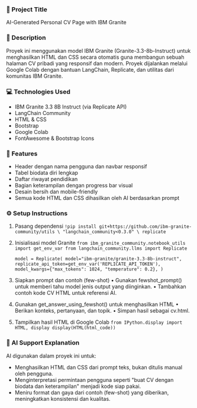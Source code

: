 ### 📄 Project Title
AI-Generated Personal CV Page with IBM Granite

### 📝 Description
Proyek ini menggunakan model IBM Granite (Granite-3.3-8b-Instruct) untuk menghasilkan HTML dan CSS secara otomatis guna membangun sebuah halaman CV pribadi yang responsif dan modern. Proyek dijalankan melalui Google Colab dengan bantuan LangChain, Replicate, dan utilitas dari komunitas IBM Granite.

### 💻 Technologies Used
- IBM Granite 3.3 8B Instruct (via Replicate API)
- LangChain Community
- HTML & CSS
- Bootstrap
- Google Colab
- FontAwesome & Bootstrap Icons

### 🌟 Features
- Header dengan nama pengguna dan navbar responsif
- Tabel biodata diri lengkap
- Daftar riwayat pendidikan
- Bagian keterampilan dengan progress bar visual
- Desain bersih dan mobile-friendly
- Semua kode HTML dan CSS dihasilkan oleh AI berdasarkan prompt

### ⚙️ Setup Instructions
1. Pasang dependensi
`!pip install git+https://github.com/ibm-granite-community/utils \
    "langchain_community<0.3.0" \
    replicate`

2. Inisialisasi model Granite
   `from ibm_granite_community.notebook_utils import get_env_var
from langchain_community.llms import Replicate`

    `model = Replicate(
        model="ibm-granite/granite-3.3-8b-instruct",
        replicate_api_token=get_env_var('REPLICATE_API_TOKEN'),
        model_kwargs={"max_tokens": 1024, "temperature": 0.2},
    )`

4. Siapkan prompt dan contoh (few-shot)
• Gunakan fewshot_prompt() untuk memberi tahu model jenis output yang diinginkan.
• Tambahkan contoh kode CV HTML untuk referensi AI.

5. Gunakan get_answer_using_fewshot() untuk menghasilkan HTML
• Berikan konteks, pertanyaan, dan topik.
• Simpan hasil sebagai cv.html.

6. Tampilkan hasil HTML di Google Colab
   `from IPython.display import HTML, display
display(HTML(html_code))`

### 🤖 AI Support Explanation
AI digunakan dalam proyek ini untuk:
- Menghasilkan HTML dan CSS dari prompt teks, bukan ditulis manual oleh pengguna.
- Menginterpretasi permintaan pengguna seperti "buat CV dengan biodata dan keterampilan" menjadi kode siap pakai.
- Meniru format dan gaya dari contoh (few-shot) yang diberikan, meningkatkan konsistensi dan kualitas.
